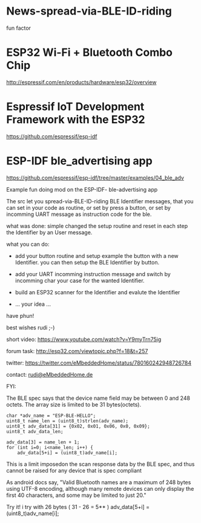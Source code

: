 # News-spread-via-BLE-ID-riding
fun factor 

# ESP32 Wi-Fi + Bluetooth Combo Chip
http://espressif.com/en/products/hardware/esp32/overview

# Espressif IoT Development Framework with the ESP32
https://github.com/espressif/esp-idf

# ESP-IDF ble_advertising app 
https://github.com/espressif/esp-idf/tree/master/examples/04_ble_adv


Example fun doing mod on the ESP-IDF- ble-advertising app

The src let you spread-via-BLE-ID-riding BLE Identifier messages,
that you can set in your code as routine, or set by press a button, 
or set by incomming UART message as instruction code for the ble.

what was done:
simple changed the setup routine and reset in each step the Identifier
by an User message.

what you can do:

- add your button routine and setup example the button with a new Identifier.
  you can then setup the BLE Identifier by button.

- add your UART incomming instruction message and switch by incomming char 
  your case for the wanted Identifier.
  
- build an ESP32 scanner for the Identifier and evalute the Identifier

- ... your idea ...


have phun!

best wishes
rudi ;-)


short video:
https://www.youtube.com/watch?v=Y9myTrn75ig

forum task:
http://esp32.com/viewtopic.php?f=18&t=257

twitter:
https://twitter.com/eMbeddedHome/status/780160242948726784

contact:
rudi@eMbeddedHome.de


 FYI:
 
 The BLE spec says that the device name field may be between 0 and 248 octets.
 The array size is limited to be 31 bytes(octets).


    char *adv_name = "ESP-BLE-HELLO";
    uint8_t name_len = (uint8_t)strlen(adv_name);
    uint8_t adv_data[31] = {0x02, 0x01, 0x06, 0x0, 0x09};  
    uint8_t adv_data_len;
    
    adv_data[3] = name_len + 1;
    for (int i=0; i<name_len; i++) {
		adv_data[5+i] = (uint8_t)adv_name[i];

		
This is a limit imposedon the scan response data by the BLE spec, 
and thus cannot be raised for any device that is spec compliant

As android docs say, "Valid Bluetooth names are a maximum of 248 bytes using UTF-8 encoding, 
although many remote devices can only display the first 40 characters, 
and some may be limited to just 20."

Try it!
i try with 26 bytes ( 31 - 26 = 5** )
	adv_data[5+i] = (uint8_t)adv_name[i];
